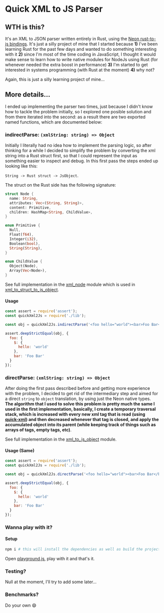 # Quick XML to JS Parser

## WTH is this?

It's an XML to JSON parser written entirely in Rust, using the [Neon rust-to-js bindings](https://neon-bindings.com/). It's just a silly project of mine that I started because **1)** I've been learning Rust for the past few days and wanted to do something interesting with it **2)** since I'm most of the time coding in JavaScript, I thought it would make sense to learn how to write native modules for NodeJs using Rust (for whenever needed the extra boost in performance) **3)** I'm started to get interested in systems programming (with Rust at the moment) **4)** why not?

Again, this is just a silly learning project of mine...

## More details...

I ended up implementing the parser two times, just because I didn't know how to tackle the problem initially, so I explored one posible solution and from there iterated into the second: as a result there are two exported named functions, which are documented below:

### indirectParse: `(xmlString: string) => Object`

Initially I literally had no idea how to implement the parsing logic, so after thinking for a while I decided to simplify the problem by converting the xml string into a Rust struct first, so that I could represent the input as something easier to inspect and debug. In this first pass the steps ended up looking like this:

`String -> Rust struct -> JsObject`.

The struct on the Rust side has the following signature:

```rust
struct Node {
  name: String,
  attributes: Vec<(String, String)>,
  content: Primitive,
  children: HashMap<String, ChildValue>,
}

enum Primitive {
  Null,
  Float(f64),
  Integer(i32),
  Boolean(bool),
  String(String),
}

enum ChildValue {
  Object(Node),
  Array(Vec<Node>),
}
```

See full implementation in the [xml_node](./native/src/xml_node/mod.rs) module which is used in [xml_to_struct_to_js_object](./native/src/xml_to_struct_to_js_object/mod.rs).

#### Usage

```js
const assert = require('assert');
const quickXml2Js = require('./lib');

const obj = quickXml2Js.indirectParse('<foo hello="world"><bar>Foo Bar</bar></foo>');

assert.deepStrictEqual(obj, {
  foo: {
    $: {
      hello: 'world'
    },
    bar: 'Foo Bar'
  }
});
```

### directParse: `(xmlString: string) => Object`

After doing the first pass described before and getting more experience with the problem, I decided to get rid of the intermediary step and aimed for a direct `string` to `object` translation, by using just the Neon native types. **The algorithm that I used to solve this problem is pretty much the same I used in the first implementation, basically, I create a temporary traversal stack, which is increased with every new xml tag that is read (using [quick-xml](https://github.com/tafia/quick-xml)) and then decreased whenever that tag is closed, and apply the accumulated object into its parent (while keeping track of things such as arrays of tags, empty tags, etc)**.

See full implementation in the [xml_to_js_object](./native/src/xml_to_js_object/mod.rs) module.

#### Usage (Same)

```js
const assert = require('assert');
const quickXml2Js = require('./lib');

const obj = quickXml2Js.directParse('<foo hello="world"><bar>Foo Bar</bar></foo>');

assert.deepStrictEqual(obj, {
  foo: {
    $: {
      hello: 'world'
    },
    bar: 'Foo Bar'
  }
});
```

### Wanna play with it?

#### Setup

```bash
npm i # this will install the dependencies as well as build the project, generating a native module in native/index.node
```

Open [playground.js](./playground.js), play with it and that's it.

### Testing?

Null at the moment, I'll try to add some later...

### Benchmarks?

Do your own 😄
